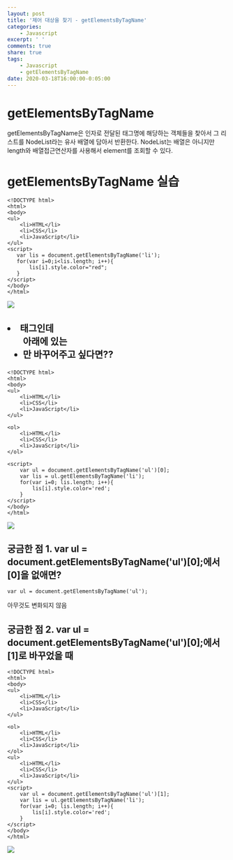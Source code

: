 ```yaml
---
layout: post
title: '제어 대상을 찾기 - getElementsByTagName'
categories:
    - Javascript
excerpt: ' '
comments: true
share: true
tags:
    - Javascript
    - getElementsByTagName
date: 2020-03-18T16:00:00-0:05:00
---
```


# getElementsByTagName

getElementsByTagName은 인자로 전달된 태그명에 해당하는 객체들을 찾아서 그 리스트를 NodeList라는 유사 배열에 담아서 반환한다. NodeList는 배열은 아니지만 length와 배열접근연산자를 사용해서 element를 조회할 수 있다.

# getElementsByTagName 실습

```
<!DOCTYPE html>
<html>
<body>
<ul>
    <li>HTML</li>
    <li>CSS</li>
    <li>JavaScript</li>
</ul>
<script>
   var lis = document.getElementsByTagName('li');
   for(var i=0;i<lis.length; i++){
       lis[i].style.color="red";
   }
</script>
</body>
</html>
```

![](https://kimmy100b.github.io/assets/images/javascript/getElement/tagName/01-01.jpg)

## <li>태그인데 <ul>아래에 있는 <li>만 바꾸어주고 싶다면??

```
<!DOCTYPE html>
<html>
<body>
<ul>
    <li>HTML</li>
    <li>CSS</li>
    <li>JavaScript</li>
</ul>

<ol>
    <li>HTML</li>
    <li>CSS</li>
    <li>JavaScript</li>
</ol>

<script>
    var ul = document.getElementsByTagName('ul')[0];
    var lis = ul.getElementsByTagName('li');
    for(var i=0; lis.length; i++){
        lis[i].style.color='red';
    }
</script>
</body>
</html>
```

![](https://kimmy100b.github.io/assets/images/javascript/getElement/tagName/01-02.jpg)

## 궁금한 점 1. var ul = document.getElementsByTagName('ul')[0];에서 [0]을 없애면?

```
var ul = document.getElementsByTagName('ul');
```

아무것도 변화되지 않음

## 궁금한 점 2. var ul = document.getElementsByTagName('ul')[0];에서 [1]로 바꾸었을 때

```
<!DOCTYPE html>
<html>
<body>
<ul>
    <li>HTML</li>
    <li>CSS</li>
    <li>JavaScript</li>
</ul>

<ol>
    <li>HTML</li>
    <li>CSS</li>
    <li>JavaScript</li>
</ol>
<ul>
    <li>HTML</li>
    <li>CSS</li>
    <li>JavaScript</li>
</ul>
<script>
    var ul = document.getElementsByTagName('ul')[1];
    var lis = ul.getElementsByTagName('li');
    for(var i=0; lis.length; i++){
        lis[i].style.color='red';
    }
</script>
</body>
</html>
```

![](https://kimmy100b.github.io/assets/images/javascript/getElement/tagName/01-03.jpg)
